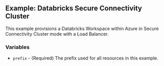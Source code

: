 ## Example: Databricks Secure Connectivity Cluster

This example provisions a Databricks Workspace within Azure in Secure Connectivity Cluster mode with a Load Balancer.

### Variables

* `prefix` - (Required) The prefix used for all resources in this example.
